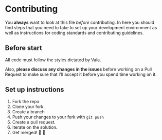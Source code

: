 # Contributing

You **always** want to look at this file *before* contributing. In here you should find
steps that you need to take to set up your development environment as well as instructions
for coding standards and contributing guidelines.

## Before start
All code must follow the styles dictated by Vala.

Also, **please discuss any changes in the issues** before working on a Pull Request to make sure
that I'll accept it before you spend time working on it.

## Set up instructions

1. Fork the repo
2. Clone your fork
3. Create a branch
4. Push your changes to your fork with `git push`
5. Create a pull request.
6. Iterate on the solution.
7. Get merged! 🎉 🎊
